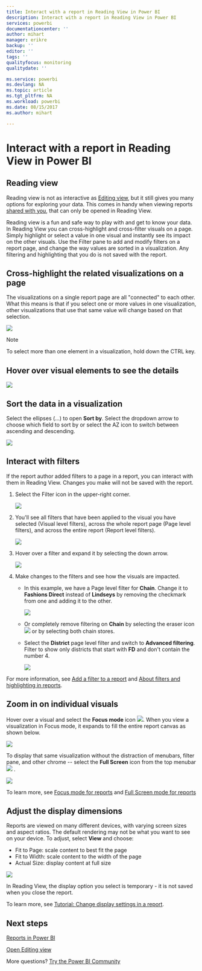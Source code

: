 ```yaml
---
title: Interact with a report in Reading View in Power BI
description: Interact with a report in Reading View in Power BI
services: powerbi
documentationcenter: ''
author: mihart
manager: erikre
backup: ''
editor: ''
tags: ''
qualityfocus: monitoring
qualitydate: ''

ms.service: powerbi
ms.devlang: NA
ms.topic: article
ms.tgt_pltfrm: NA
ms.workload: powerbi
ms.date: 08/15/2017
ms.author: mihart

---
```

# Interact with a report in Reading View in Power BI
## Reading view
Reading view is not as interactive as [Editing view](service-interact-with-a-report-in-editing-view.md), but it still gives you many options for exploring your data. This comes in handy when viewing reports [shared with you](service-share-dashboards.md), that can only be opened in Reading View.

Reading view is a fun and safe way to play with and get to know your data. In Reading View you can cross-highlight and cross-filter visuals on a page.  Simply highlight or select a value in one visual and instantly see its impact on the other visuals. Use the Filter pane to add and modify filters on a report page, and change the way values are sorted in a visualization. Any filtering and highlighting that you do is not saved with the report.

## Cross-highlight the related visualizations on a page
The visualizations on a single report page are all "connected" to each other.  What this means is that if you select one or more values in one visualization, other visualizations that use that same value will change based on that selection.

![](media/powerbi-service-interact-with-a-report-in-reading-view/pagefilter3b.gif)

> [!NOTE]
> To select more than one element in a visualization, hold down the CTRL key.
> 
> 

## Hover over visual elements to see the details
![](media/powerbi-service-interact-with-a-report-in-reading-view/amarillachart.png)

## Sort the data in a visualization
Select the ellipses (...) to open **Sort by**. Select the dropdown arrow to choose which field to sort by or select the AZ icon to switch between ascending and descending. 

![](media/powerbi-service-interact-with-a-report-in-reading-view/PBI_ChangeChartSort.gif) 

## Interact with filters
If the report author added filters to a page in a report, you can interact with them in Reading View. Changes you make will not be saved with the report.

1. Select the Filter icon in the upper-right corner.
   
   ![](media/powerbi-service-interact-with-a-report-in-reading-view/filters.png)  
2. You'll see all filters that have been applied to the visual you have selected (Visual level filters), across the whole report page (Page level filters), and across the entire report (Report level filters).
   
   ![](media/powerbi-service-interact-with-a-report-in-reading-view/power-bi-reading-filters.png)
3. Hover over a filter and expand it by selecting the down arrow.
   
   ![](media/powerbi-service-interact-with-a-report-in-reading-view/power-bi-expan-filter.png)
4. Make changes to the filters and see how the visuals are impacted.  
   
   * In this example, we have a Page level filter for **Chain**. Change it to **Fashions Direct** instead of **Lindseys** by removing the checkmark from one and adding it to the other.
     
     ![](media/powerbi-service-interact-with-a-report-in-reading-view/power-bi-filter-chain.png)
   * Or completely remove filtering on **Chain** by selecting the eraser icon ![](media/powerbi-service-interact-with-a-report-in-reading-view/power-bi-eraser-icon.png) or by selecting both chain stores.
   * Select the **District** page level filter and switch to **Advanced filtering**. Filter to show only districts that start with **FD** and don't contain the number 4.
     
     ![](media/powerbi-service-interact-with-a-report-in-reading-view/power-bi-advanced-filter.png)

For more information, see [Add a filter to a report](power-bi-report-add-filter.md) and [About filters and highlighting in reports](power-bi-reports-filters-and-highlighting.md).

## Zoom in on individual visuals
Hover over a visual and select the **Focus mode** icon ![](media/powerbi-service-interact-with-a-report-in-reading-view/PBI_PopOutIcon.jpg). When you view a visualization in Focus mode, it expands to fill the entire report canvas as shown below.

![](media/powerbi-service-interact-with-a-report-in-reading-view/powerbi-focus-mode.png)

To display that same visualization without the distraction of menubars, filter pane, and other chrome -- select the **Full Screen** icon from the top menubar  ![](media/powerbi-service-interact-with-a-report-in-reading-view/power-bi-focus-icon.png)  .

![](media/powerbi-service-interact-with-a-report-in-reading-view/power-bi-full-screen.png)

To learn more, see [Focus mode for reports](service-focus-mode.md) and [Full Screen mode for reports](service-fullscreen-mode.md)

## Adjust the display dimensions
Reports are viewed on many different devices, with varying screen sizes and aspect ratios.  The default rendering may not be what you want to see on your device.  To adjust, select **View** and choose:

* Fit to Page: scale content to best fit the page
* Fit to Width: scale content to the width of the page
* Actual Size: display content at full size  

![](media/powerbi-service-interact-with-a-report-in-reading-view/power-bi-view.png)

  In Reading View, the display option you select is temporary - it is not saved when you close the report.

  To learn more, see [Tutorial: Change display settings in a report](power-bi-change-report-display-settings.md).

## Next steps
[Reports in Power BI](powerbi-service-reports.md)

[Open Editing view](powerbi-service-go-from-reading-view-to-editing-view.md)

More questions? [Try the Power BI Community](http://community.powerbi.com/)

